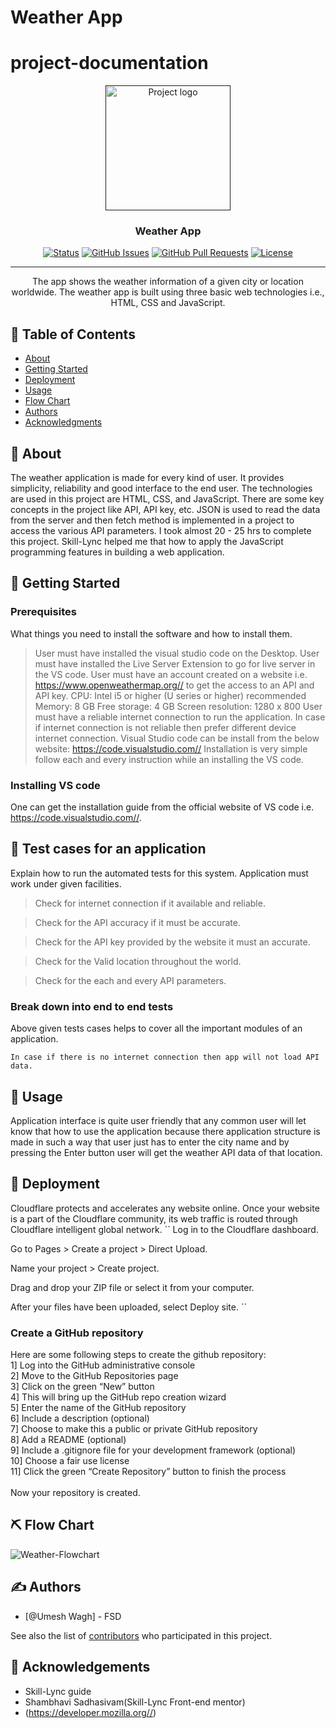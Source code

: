 # Weather App

# project-documentation

<p align="center">
  <a href="" rel="noopener">
 <img width=200px height=200px src="https://cdn3.iconfinder.com/data/icons/luchesa-vol-9/128/Weather-1024.png" alt="Project logo"></a>
</p>


<h3 align="center">Weather App</h3>

<div align="center">

  [![Status](https://img.shields.io/badge/status-active-success.svg)]() 
  [![GitHub Issues](https://img.shields.io/github/issues/kylelobo/The-Documentation-Compendium.svg)](https://github.com/kylelobo/The-Documentation-Compendium/issues)
  [![GitHub Pull Requests](https://img.shields.io/github/issues-pr/kylelobo/The-Documentation-Compendium.svg)](https://github.com/kylelobo/The-Documentation-Compendium/pulls)
  [![License](https://img.shields.io/badge/license-MIT-blue.svg)](/LICENSE)

</div>

---

<p align="center">
  The app shows the weather information of a given city or location worldwide.
  The weather app is built using three basic web technologies i.e., HTML, CSS and JavaScript. 
    <br> 
</p>

## 📝 Table of Contents
- [About](#about)
- [Getting Started](#getting_started)
- [Deployment](#deployment)
- [Usage](#usage)
- [Flow Chart](#flowchart)
- [Authors](#authors)
- [Acknowledgments](#acknowledgement)

## 🧐 About <a name = "about"></a>
The weather application is made for every kind of user. It provides simplicity, reliability and good interface to the end user.
The technologies are used in this project are HTML, CSS, and JavaScript. There are some key concepts in the project like API, API key, etc. JSON is used to read the data from the server and then fetch method is implemented in a project to access the various API parameters. I took almost 20 - 25 hrs to complete this project. Skill-Lync helped me that how to apply the JavaScript programming features in building a web application. 

## 🏁 Getting Started <a name = "getting_started"></a>
### Prerequisites
What things you need to install the software and how to install them.
> User must have installed the visual studio code on the Desktop.
> User must have installed the Live Server Extension to go for live server in the VS code.
> User must have an account created on a website i.e. https://www.openweathermap.org// to get the access to an API and API key.
> CPU: Intel i5 or higher (U series or higher) recommended
> Memory: 8 GB
> Free storage: 4 GB
> Screen resolution: 1280 x 800
> User must have a reliable internet connection to run the application. In case if internet connection is not reliable then prefer different device internet connection.
> Visual Studio code can be install from the below website:
> https://code.visualstudio.com//
> Installation is very simple follow each and every instruction while an installing the VS code.

### Installing VS code
One can get the installation guide from the official website of VS code i.e. https://code.visualstudio.com//.

## 🔧 Test cases for an application <a name = "tests"></a>
Explain how to run the automated tests for this system.
Application must work under given facilities.
<br />
> Check for internet connection if it available and reliable.  <br />

> Check for the API accuracy if it must be accurate. <br />

> Check for the API key provided by the website it must an accurate. <br />

> Check for the Valid location throughout the world. <br />

> Check for the each and every API parameters.

### Break down into end to end tests
Above given tests cases helps to cover all the important modules of an application.

```
In case if there is no internet connection then app will not load API data.
```

## 🎈 Usage <a name="usage"></a>
Application interface is quite user friendly that any common user will let know that how to use the application because there application structure is made in such a way that user just has to enter the city name and by pressing the Enter button user will get the weather API data of that location.

## 🚀 Deployment <a name = "deployment"></a>
Cloudflare protects and accelerates any website online. Once your website is a part of the Cloudflare community, its web traffic is routed through Cloudflare intelligent global network. 
``
Log in to the Cloudflare dashboard. <br />

Go to Pages > Create a project > Direct Upload.<br />

Name your project > Create project. <br />

Drag and drop your ZIP file or select it from your computer. <br />

After your files have been uploaded, select Deploy site.
``
### Create a GitHub repository
Here are some following steps to create the github repository: <br />
1] Log into the GitHub administrative console <br />
2] Move to the GitHub Repositories page <br />
3] Click on the green “New” button <br />
4] This will bring up the GitHub repo creation wizard <br />
5] Enter the name of the GitHub repository <br />
6] Include a description (optional) <br />
7] Choose to make this a public or private GitHub repository <br />
8] Add a README (optional) <br />
9] Include a .gitignore file for your development framework (optional) <br />
10] Choose a fair use license <br />
11] Click the green “Create Repository” button to finish the process <br />
<br />
Now your repository is created.

## ⛏️ Flow Chart <a name = "flowchart"></a>
![Weather-Flowchart](https://user-images.githubusercontent.com/110533392/229402773-fedd71a0-e69c-47ce-bdc3-56e9a54be0ad.png)
## ✍️ Authors <a name = "authors"></a>
- [@Umesh Wagh] - FSD

See also the list of [contributors](https://github.com/kylelobo/The-Documentation-Compendium/contributors) who participated in this project.

## 🎉 Acknowledgements <a name = "acknowledgement"></a>
- Skill-Lync guide
- Shambhavi Sadhasivam(Skill-Lync Front-end mentor)
- (https://developer.mozilla.org//)
